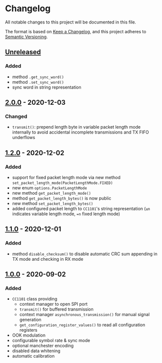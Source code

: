 # Changelog
All notable changes to this project will be documented in this file.

The format is based on [Keep a Changelog](https://keepachangelog.com/en/1.0.0/),
and this project adheres to [Semantic Versioning](https://semver.org/spec/v2.0.0.html).

## [Unreleased]
### Added
- method `.get_sync_word()`
- method `.set_sync_word()`
- sync word in string representation

## [2.0.0] - 2020-12-03
### Changed
- `transmit()`: prepend length byte in variable packet length mode internally
  to avoid accidental incomplete transmissions and TX FIFO underflows

## [1.2.0] - 2020-12-02
### Added
- support for fixed packet length mode
  via new method `set_packet_length_mode(PacketLengthMode.FIXED)`
- new enum `options.PacketLengthMode`
- new method `get_packet_length_mode()`
- method `get_packet_length_bytes()` is now public
- new method `set_packet_length_bytes()`
- added configured packet length to `CC1101`'s string representation
  (`≤n` indicates variable length mode, `=n` fixed length mode)

## [1.1.0] - 2020-12-01
### Added
- method `disable_checksum()` to disable automatic CRC sum
  appending in TX mode and checking in RX mode

## [1.0.0] - 2020-09-02
### Added
- `CC1101` class providing
  - context manager to open SPI port
  - `transmit()` for buffered transmission
  - context manager `asynchronous_transmission()` for manual signal generation
  - `get_configuration_register_values()` to read all configuration registers
- OOK modulation
- configurable symbol rate & sync mode
- optional manchester encoding
- disabled data whitening
- automatic calibration

[Unreleased]: https://github.com/fphammerle/python-cc1101/compare/v2.0.0...HEAD
[2.0.0]: https://github.com/fphammerle/python-cc1101/compare/v1.2.0...v2.0.0
[1.2.0]: https://github.com/fphammerle/python-cc1101/compare/v1.1.0...v1.2.0
[1.1.0]: https://github.com/fphammerle/python-cc1101/compare/v1.0.0...v1.1.0
[1.0.0]: https://github.com/fphammerle/python-cc1101/releases/tag/v1.0.0
